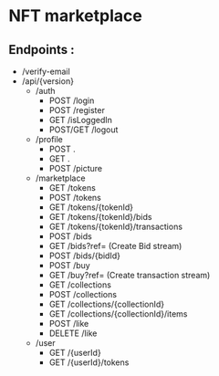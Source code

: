 # NFT marketplace

## Endpoints :

 + /verify-email
 + /api/{version}
   * /auth
     * POST /login
     * POST /register
     * GET /isLoggedIn
     * POST/GET /logout
   * /profile
     * POST .
     * GET .
     * POST /picture
   * /marketplace
     * GET /tokens
     * POST /tokens
     * GET /tokens/{tokenId}
     * GET /tokens/{tokenId}/bids
     * GET /tokens/{tokenId}/transactions
     * POST /bids
     * GET /bids?ref=<JWT> (Create Bid stream)
     * POST /bids/{bidId}
     * POST /buy
     * GET /buy?ref=<JWT> (Create transaction stream)
     * GET /collections
     * POST /collections
     * GET /collections/{collectionId}
     * GET /collections/{collectionId}/items
     * POST /like
     * DELETE /like
   * /user
     * GET /{userId}
     * GET /{userId}/tokens